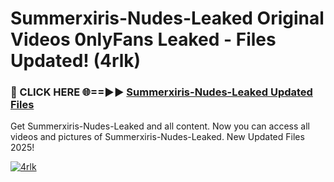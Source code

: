 # Summerxiris-Nudes-Leaked Original Videos 0nlyFans Leaked - Files Updated! (4rlk)

<h3>🔴 CLICK HERE 🌐==►► <a href="https://tinyurl.com/5h6xmrr3" rel="nofollow">Summerxiris-Nudes-Leaked Updated Files</a></h3>

Get Summerxiris-Nudes-Leaked and all content. Now you can access all videos and pictures of Summerxiris-Nudes-Leaked. New Updated Files 2025!

[![4rlk](https://i.imgur.com/KVD873Z.gif)](https://tinyurl.com/5h6xmrr3)
